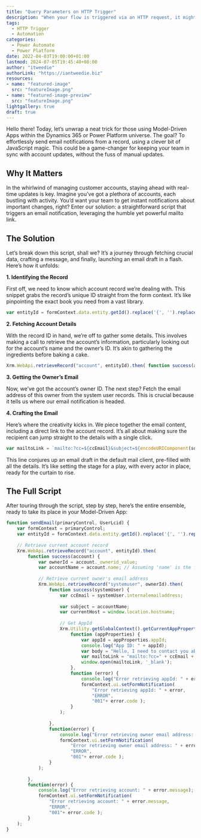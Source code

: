 ```yaml
---
title: "Query Parameters on HTTP Trigger"
description: "When your flow is triggered via an HTTP request, it might need to behave differently based on the values passed through query parameters. For instance, you may want your flow to process data differently depending on a user ID or a specific action indicated in the URL."
tags:
  - HTTP Trigger
  - Automation
categories:
  - Power Automate
  - Power Platform
date: 2022-04-03T19:00:00+01:00
lastmod: 2024-07-05T19:45:40+08:00
author: "itweedie"
authorLink: "https://iantweedie.biz"
resources:
- name: "featured-image"
  src: "featureImage.png"
- name: "featured-image-preview"
  src: "featureImage.png"
lightgallery: true
draft: true
---
```


Hello there! Today, let’s unwrap a neat trick for those using Model-Driven Apps within the Dynamics 365 or Power Platform universe. The goal? To effortlessly send email notifications from a record, using a clever bit of JavaScript magic. This could be a game-changer for keeping your team in sync with account updates, without the fuss of manual updates.

## Why It Matters

In the whirlwind of managing customer accounts, staying ahead with real-time updates is key. Imagine you’ve got a plethora of accounts, each bustling with activity. You’d want your team to get instant notifications about important changes, right? Enter our solution: a straightforward script that triggers an email notification, leveraging the humble yet powerful mailto link.

## The Solution

Let’s break down this script, shall we? It’s a journey through fetching crucial data, crafting a message, and finally, launching an email draft in a flash. Here’s how it unfolds:

**1. Identifying the Record**

First off, we need to know which account record we’re dealing with. This snippet grabs the record’s unique ID straight from the form context. It’s like pinpointing the exact book you need from a vast library.
```JavaScript
var entityId = formContext.data.entity.getId().replace('{', '').replace('}', '');
```

**2. Fetching Account Details**

With the record ID in hand, we’re off to gather some details. This involves making a call to retrieve the account’s information, particularly looking out for the account’s name and the owner’s ID. It’s akin to gathering the ingredients before baking a cake.

```JavaScript
Xrm.WebApi.retrieveRecord("account", entityId).then( function success(account) {...}, function(error) {...} );
```
**3. Getting the Owner’s Email**

Now, we’ve got the account’s owner ID. The next step? Fetch the email address of this owner from the system user records. This is crucial because it tells us where our email notification is headed.

**4. Crafting the Email**

Here’s where the creativity kicks in. We piece together the email content, including a direct link to the account record. It’s all about making sure the recipient can jump straight to the details with a single click.

```JavaScript
var mailtoLink = `mailto:?cc=${ccEmail}&subject=${encodeURIComponent(subject)}&body=${encodeURIComponent(body)}`; window.open(mailtoLink, '_blank');
```

This line conjures up an email draft in the default mail client, pre-filled with all the details. It’s like setting the stage for a play, with every actor in place, ready for the curtain to rise.

## The Full Script

After touring through the script, step by step, here’s the entire ensemble, ready to take its place in your Model-Driven App:

```JavaScript
function sendEmail(primaryControl, UserLcid) {
    var formContext = primaryControl;
    var entityId = formContext.data.entity.getId().replace('{', '').replace('}', ''); // Remove curly braces
 
    // Retrieve current account record
    Xrm.WebApi.retrieveRecord("account", entityId).then(
        function success(account) {
            var ownerId = account._ownerid_value;
            var accountName = account.name; // Assuming 'name' is the field for account's name
 
            // Retrieve current owner's email address
            Xrm.WebApi.retrieveRecord("systemuser", ownerId).then(
                function success(systemUser) {
                    var ccEmail = systemUser.internalemailaddress;
 
                    var subject = accountName;
                    var currentHost = window.location.hostname;
 
                    // Get AppId
                    Xrm.Utility.getGlobalContext().getCurrentAppProperties().then(
                        function (appProperties) {
                            var appId = appProperties.appId;
                            console.log("App ID: " + appId);
                            var body = "Hello, I need to contact you about this record: https://" + currentHost + "/main.aspx?appid=" + appId + "&pagetype=entityrecord&etn=account&id=" + entityId;
                            var mailtoLink = "mailto:?cc=" + ccEmail + "&subject=" + encodeURIComponent(subject) + "&body=" + encodeURIComponent(body);
                            window.open(mailtoLink, '_blank');
                        },
                        function (error) {
                            console.log("Error retrieving appId: " + error);
                            formContext.ui.setFormNotification(
                                "Error retrieving appId: " + error,
                                "ERROR",
                                "001"+ error.code );
                        }
                    );
 
                },
                function(error) {
                    console.log("Error retrieving owner email address: " + error.message);
                    formContext.ui.setFormNotification(
                        "Error retrieving owner email address: " + error.message,
                        "ERROR",
                        "001"+ error.code );
                }
            );
 
        },
        function(error) {
            console.log("Error retrieving account: " + error.message);
            formContext.ui.setFormNotification(
                "Error retrieving account: " + error.message,
                "ERROR",
                "001"+ error.code );
        }
    );
}
```

